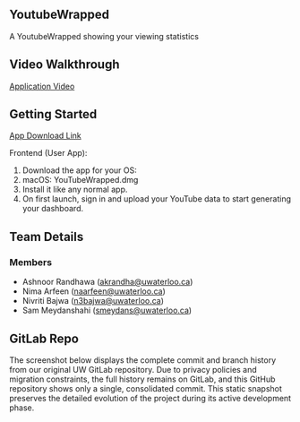 

## YoutubeWrapped
A YoutubeWrapped showing your viewing statistics

## Video Walkthrough

[Application Video](https://youtu.be/dhabIYen2hc)

## Getting Started

[App Download Link](https://drive.google.com/file/d/1LbUhOJJf5Gn5lI5f0qwL5Fc2cLkhI5mJ/view)

Frontend (User App):
1. Download the app for your OS:
2. macOS: YouTubeWrapped.dmg
3. Install it like any normal app.
4. On first launch, sign in and upload your YouTube data to start generating your dashboard.

## Team Details

### Members
* Ashnoor Randhawa (akrandha@uwaterloo.ca)
* Nima Arfeen (naarfeen@uwaterloo.ca)
* Nivriti Bajwa (n3bajwa@uwaterloo.ca)
* Sam Meydanshahi (smeydans@uwaterloo.ca)

## GitLab Repo

The screenshot below displays the complete commit and branch history from our original UW GitLab repository. Due to privacy policies and migration constraints, the full history remains on GitLab, and this GitHub repository shows only a single, consolidated commit. This static snapshot preserves the detailed evolution of the project during its active development phase.

